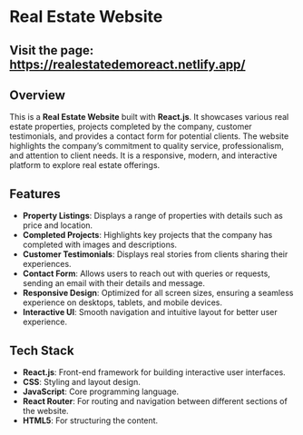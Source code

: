 # Real Estate Website
## Visit the page: https://realestatedemoreact.netlify.app/
## Overview

This is a **Real Estate Website** built with **React.js**. It showcases various real estate properties, projects completed by the company, customer testimonials, and provides a contact form for potential clients. The website highlights the company’s commitment to quality service, professionalism, and attention to client needs. It is a responsive, modern, and interactive platform to explore real estate offerings.

## Features

- **Property Listings**: Displays a range of properties with details such as price and location.
- **Completed Projects**: Highlights key projects that the company has completed with images and descriptions.
- **Customer Testimonials**: Displays real stories from clients sharing their experiences.
- **Contact Form**: Allows users to reach out with queries or requests, sending an email with their details and message.
- **Responsive Design**: Optimized for all screen sizes, ensuring a seamless experience on desktops, tablets, and mobile devices.
- **Interactive UI**: Smooth navigation and intuitive layout for better user experience.

## Tech Stack

- **React.js**: Front-end framework for building interactive user interfaces.
- **CSS**: Styling and layout design.
- **JavaScript**: Core programming language.
- **React Router**: For routing and navigation between different sections of the website.
- **HTML5**: For structuring the content.
